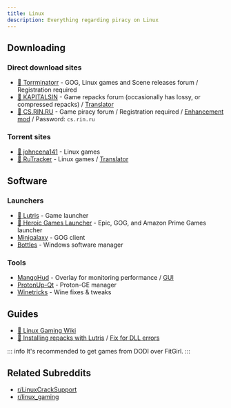 ```yaml
---
title: Linux
description: Everything regarding piracy on Linux
---
```


## Downloading

### Direct download sites

- [🌟 Torrminatorr](https://forum.torrminatorr.com) - GOG, Linux games and Scene releases forum /
  Registration required
- [🌟 KAPITALSIN](https://kapitalsin.com/forum) - Game repacks forum (occasionally has lossy, or compressed repacks) /
  [Translator](useful.md#translator)
- [🌟 CS.RIN.RU](https://cs.rin.ru/forum) - Game piracy forum / Registration
  required / [Enhancement mod](https://github.com/SubZeroPL/cs-rin-ru-enhanced-mod) / Password: `cs.rin.ru`

### Torrent sites

- [🌟 johncena141](https://1337x.to/user/johncena141/) - Linux games
- [🌟 RuTracker](https://rutracker.org/forum/viewforum.php?f=899) - Linux games /
  [Translator](useful.md#translator)

## Software

### Launchers

- [🌟 Lutris](https://lutris.net) - Game launcher
- [🌟 Heroic Games Launcher](https://heroicgameslauncher.com) - Epic, GOG, and Amazon Prime Games
  launcher
- [Minigalaxy](https://sharkwouter.github.io/minigalaxy) - GOG client
- [Bottles](https://usebottles.com) - Windows software manager

### Tools

- [MangoHud](https://github.com/flightlessmango/MangoHud) - Overlay for monitoring
  performance / [GUI](https://github.com/benjamimgois/goverlay)
- [ProtonUp-Qt](https://github.com/DavidoTek/ProtonUp-Qt) - Proton-GE manager
- [Winetricks](https://github.com/Winetricks/winetricks) - Wine fixes & tweaks

## Guides

- [🌟 Linux Gaming Wiki](https://linux-gaming.kwindu.eu/index.php)
- [🌟
  Installing repacks with Lutris](https://www.reddit.com/r/LinuxCrackSupport/comments/yqfirv/how_to_install_fitgirl_or_dodi_windows_repacks_in) / [Fix for DLL errors](https://reddit.com/r/LinuxCrackSupport/comments/tirarp/psa_when_installing_repacks_with_custom_wine)

::: info
It's recommended to get games from DODI over FitGirl.
:::

## Related Subreddits

- [r/LinuxCrackSupport](https://www.reddit.com/r/LinuxCrackSupport)
- [r/linux_gaming](https://www.reddit.com/r/linux_gaming)
